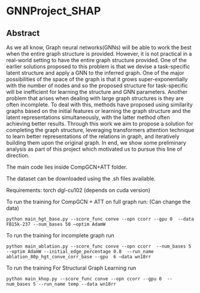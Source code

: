# GNNProject_SHAP

## Abstract
As we all know, Graph neural networks(GNNs) will be able to work the best when the entire graph structure is provided. However, it is not practical in a real-world setting to have the entire graph structure provided. One of the earlier solutions proposed to this problem is that we devise a task-specific latent structure and apply a GNN to the inferred graph. One of the major possibilities of the space of the graph is that it grows super-exponentially with the number of nodes and so the proposed structure for task-specific will be inefficient for learning the structure and GNN parameters. Another
problem that arises when dealing with large graph structures is they are often incomplete. To deal with this, methods have proposed using similarity graphs based on the initial features or learning the graph structure and the latent representations simultaneously, with the latter method often achieving better results. Through this work we aim to propose a solution for completing the graph structure, leveraging transformers attention technique to learn better representations of the relations in graph, and iteratively building them upon the original graph. In end, we show some preliminary analysis as part of this project which motivated us to pursue this line of direction.


The main code lies inside CompGCN+ATT folder.

The dataset can be downloaded using the .sh files available.

Requirements:
torch
dgl-cu102 (depends on cuda version)

To run the training for CompGCN + ATT on full graph run: (Can change the data)
```
python main_hgt_base.py --score_func conve --opn ccorr --gpu 0  --data FB15k-237 --num_bases 50 —optim AdamW
```


To run the training for incomplete graph run

```
python main_ablation.py --score_func conve --opn ccorr  --num_bases 5 --optim AdamW --initial_edge_percentage 0.8  --run_name ablation_80p_hgt_conve_corr_base --gpu  6 —data wn18rr

```

To run the training For Structural Graph Learning run

```
python main_khop.py --score_func conve --opn ccorr --gpu 0  --num_bases 5 --run_name temp --data wn18rr
```
